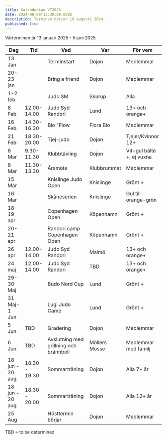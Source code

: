 ```yaml
---
title: Kalendarium VT2025
date: 2024-08-06T12:30:00.000Z
description: Terminen börjar 19 augusti 2024.
published: true
---
```

Vårterminen är 13 januari 2025 - 5 juni 2025.

| Dag             | Tid           | Vad                                    | Var           | För vem                   |
| --------------- | ------------- | -------------------------------------- | ------------- | ------------------------- |
| 13 Jan          |               | Terminstart                            | Dojon         | Medlemmar                 |
| 20-23 jan       |               | Bring a friend                         | Dojon         | Medlemmar                 |
| 1-2 feb         |               | Judo SM                                | Skurup        | Alla                      |
| 8 Feb          | 12.00-14.00   | Judo Syd Randori                              | Lund         | 13+ och orange+        |
| 16 Feb          | 14.30-16.30   | Bio "Flow                              | Flora Bio         | Medlemmar        |
| 21 Feb          | 18.30-20.00   | Tjej-judo                              | Dojon         | Tjejer/Kvinnor 12+        |
| 8 Mar           | 9.30-11.30    | Klubbtävling                           | Dojon         | Vit-gul bälte +, ej vuxna |
| 8 Mar           | 11.30-13.30   | Årsmöte                                | Klubbrummet   | Medlemmar                 |
| 15 Mar          |               | Knislinge Judo Open                    | Knislinge     | Grönt +                   |
| 16 Mar          |               | Skåneserien                            | Knislinge     | Gul till orange-grön      |
| 18-19 apr       |               | Copenhagen Open                        | Köpenhamn     | Grönt +                   |
| 20-21 apr       |               | Randori camp Copenhagen Open           | Köpenhamn     | Grönt +                   |
| 26 apr          | 12.00-14.00   | Judo Syd Randori                              | Malmö         | 13+ och orange+        |
| 24 maj          | 12.00-14.00   | Judo Syd Randori                              | TBD         | 13+ och orange+        |
| 29-30 Maj       |               | Budo Nord Cup                          | Lund          | Grönt +                   |
| 31 Maj-1 Jun             |               | Lugi Judo Camp                         | Lund          | Grönt +                   |
| 5 Jun           | TBD           | Gradering                              | Dojon         | Medlemmar                 |
| 6 Jun           | TBD           | Avslutning med grillning och brännboll | Möllers Mosse | Medlemmar med familj      |
| 18 jun - 20 aug | 18.30 - 19.30 | Sommarträning                          | Dojon         | Alla 7+ år                |
| 18 jun - 20 aug | 18.30 - 20.00 | Sommarträning                          | Dojon         | Alla 12+ år               |
| 25 Aug          |               | Hösttermin börjar                      | Dojon         | Medlemmar                 |

TBD = to be determined
